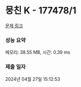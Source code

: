# 뭉친 K - 177478/1 

[문제 링크](https://level.goorm.io/exam/177478/%EB%AD%89%EC%B9%9C-k/quiz/1) 

### 성능 요약

메모리: 38.55 MB, 시간: 0.39 ms

### 제출 일자

2024년 04월 27일 15:12:53

